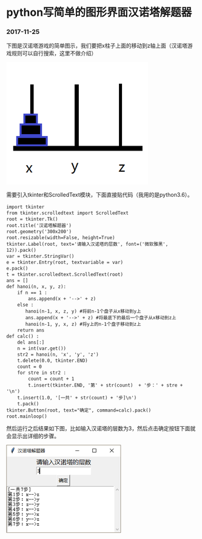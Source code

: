 # python写简单的图形界面汉诺塔解题器
### 2017-11-25

下图是汉诺塔游戏的简单图示，我们要把x柱子上面的移动到z轴上面（汉诺塔游戏规则可以自行搜索，这里不做介绍）

![](1.png)

需要引入tkinter和ScrolledText模块，下面直接贴代码（我用的是python3.6）。

```
import tkinter
from tkinter.scrolledtext import ScrolledText
root = tkinter.Tk()
root.title('汉诺塔解题器')
root.geometry('300x200')
root.resizable(width=False, height=True)
tkinter.Label(root, text='请输入汉诺塔的层数', font=('微软雅黑', 12)).pack()
var = tkinter.StringVar()
e = tkinter.Entry(root, textvariable = var)
e.pack()
t = tkinter.scrolledtext.ScrolledText(root)
ans = []
def hanoi(n, x, y, z):
    if n == 1 :
        ans.append(x + '-->' + z)
    else :
       hanoi(n-1, x, z, y) #将前n-1个盘子从x移动到y上
       ans.append(x + '-->' + z) #将最底下的最后一个盘子从x移动到z上
       hanoi(n-1, y, x, z) #将y上的n-1个盘子移动到z上
    return ans
def calc() :
    del ans[:]
    n = int(var.get())
    str2 = hanoi(n, 'x', 'y', 'z')
    t.delete(0.0, tkinter.END)
    count = 0
    for stre in str2 :
        count = count + 1
        t.insert(tkinter.END, '第' + str(count)  + '步：' + stre + '\n')
    t.insert(1.0, '[一共' + str(count) + '步]\n')
    t.pack()
tkinter.Button(root, text="确定", command=calc).pack()
root.mainloop()
```

然后运行之后结果如下图，比如输入汉诺塔的层数为3，然后点击确定按钮下面就会显示出详细的步骤。

![](2.png)